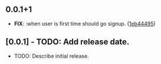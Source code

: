 ## 0.0.1+1

 - **FIX**: :when user is first time should go signup. ([1eb44495](https://github.com/FirebaseExtended/flutterfire/commit/1eb4449572997b2cc7766fe09fd6971c584037d3))

## [0.0.1] - TODO: Add release date.

* TODO: Describe initial release.
